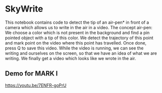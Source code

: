 # SkyWrite
This notebook contains code to detect the tip of an air-pen* in front of a camera which allows us to write in the air in a video.
The concept air-pen:
We choose a color which is not present in the background and find a pin pointed object with a tip of this color. We detect the trajectory of this point and mark point on the video where this point has travelled. Once done, press Q to save this video. While the video is running, we can see the writing and ourselves on the screen, so that we have an idea of what we are writing. We finally get a video which looks like we wrote in the air.

## Demo for MARK I
https://youtu.be/7ENFR-goPrU
